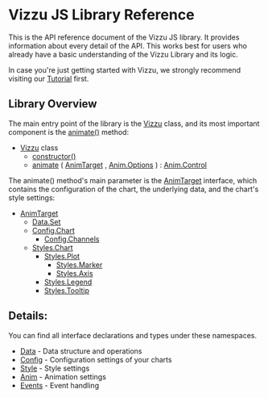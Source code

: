 # Vizzu JS Library Reference

This is the API reference document of the Vizzu JS library. It provides information
about every detail of the API. This works best for users who already have a basic
understanding of the Vizzu Library and its logic.

In case you're just getting started with Vizzu, we strongly recommend visiting our 
[Tutorial](https://lib.vizzuhq.com/0.3.0) first.

## Library Overview

The main entry point of the library is the [Vizzu](classes/default.html) class, 
and its most important component is the [animate()](classes/default.html#animate) method:

* [Vizzu](classes/default.html) class
	* [constructor()](classes/default.html#constructor)
	* [animate](classes/default.html#animate) ( [AnimTarget](interfaces/AnimTarget.html) , [Anim.Options](interfaces/Anim.Options.html) )
	  : [Anim.Control](interfaces/Anim.Control.html)

The animate() method's main parameter is the [AnimTarget](interfaces/AnimTarget.html)
interface, which contains the configuration of the chart, the underlying data, and the chart's style settings:

* [AnimTarget](interfaces/AnimTarget.html)
	* [Data.Set](modules/Data.html#Set)
	* [Config.Chart](interfaces/Config.Chart.html)
		* [Config.Channels](interfaces/Config.Channels.html)
	* [Styles.Chart](interfaces/Styles.Chart.html)
		* [Styles.Plot](interfaces/Styles.Plot.html)
			* [Styles.Marker](interfaces/Styles.Marker.html)
			* [Styles.Axis](interfaces/Styles.Axis.html)
		* [Styles.Legend](interfaces/Styles.Legend.html)
		* [Styles.Tooltip](interfaces/Styles.Tooltip.html)
		

## Details:

You can find all interface declarations and types under these namespaces. 

* [Data](modules/Data.html) - Data structure and operations
* [Config](modules/Config.html) - Configuration settings of your charts
* [Style](modules/Styles.html) - Style settings
* [Anim](modules/Anim.html) - Animation settings
* [Events](modules/Event.html) - Event handling
